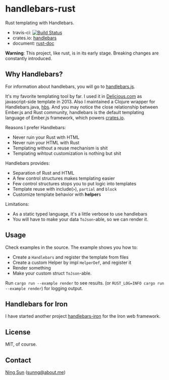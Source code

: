handlebars-rust
===============

Rust templating with Handlebars.

* travis-ci: [![Build Status](https://travis-ci.org/sunng87/handlebars-rust.svg?branch=master)](https://travis-ci.org/sunng87/handlebars-rust)
* crates.io: [handlebars](https://crates.io/crates/handlebars)
* document: [rust-doc](http://sunng87.github.io/handlebars-rust/handlebars/index.html)

**Warning**: This project, like rust, is in its early stage. Breaking
  changes are constantly introduced.

## Why Handlebars?

For information about handlebars, you will go to [handlebars.js](http://handlebarsjs.com).

It's my favorite templating tool by far. I used it in
[Delicious.com](https://delicious.com) as javascript-side template in
2013. Also I maintained a Clojure wrapper for Handlebars.java,
[hbs](http://github.com/sunng87/hbs). And you may notice the
close relationship between Ember.js and Rust community, handlebars is
the default templating language of Ember.js framework, which powers
[crates.io](http://crates.io).

Reasons I prefer Handlebars:

* Never ruin your Rust with HTML
* Never ruin your HTML with Rust
* Templating without a reuse mechanism is shit
* Templating wihtout customization is nothing but shit

Handlebars provides:

* Separation of Rust and HTML
* A few control structures makes templating easier
* Few control structures stops you to put logic into templates
* Template reuse with include(`>`), `partial` and `block`
* Customize template behavior with **helper**s

Limitations:

* As a static typed language, it's a little verbose to use handlebars
* You will have to make your data `ToJson`-able, so we can render it.

## Usage

Check examples in the source. The example shows you how to:

* Create a `Handlebars` and register the template from files
* Create a custom Helper by impl `HelperDef`, and register it
* Render something
* Make your custom struct `ToJson`-able.

Run `cargo run --example render` to see results.
(or `RUST_LOG=INFO cargo run --example render`) for logging output.

## Handlebars for Iron

I have started another project
[handlebars-iron](https://github.com/sunng87/handlebars-iron) for
the Iron web framework.

## License

MIT, of course.

## Contact

[Ning Sun](https://github.com/sunng87) (sunng@about.me)
